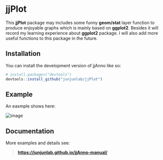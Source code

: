 # jjPlot

<!-- badges: start -->
<!-- badges: end -->

This **jjPlot** package may includes some funny **geom/stat** layer function to produce enjoyable graphs which is mainly based on **ggplot2**. Besides it will record my learning experience about **ggplot2** package. I will also add more useful functions to this package in the future.

## Installation

You can install the development version of jjAnno like so:

``` r
# install.packages("devtools")
devtools::install_github("junjunlab/jjPlot")
```

## Example

An eaxmple shows here:

![image](https://user-images.githubusercontent.com/64965509/184105867-6d4cb403-35c4-441f-bc03-78820ca7eab4.png)

## Documentation

More examples and details see:

> **https://junjunlab.github.io/jjAnno-manual/**

